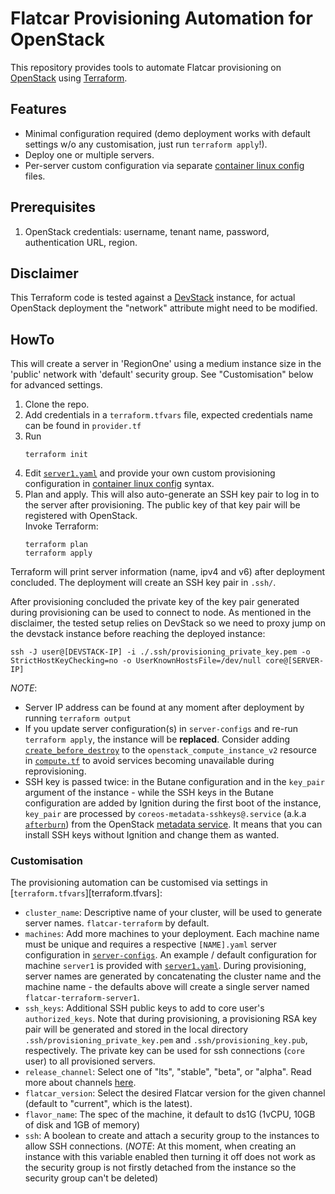 # Flatcar Provisioning Automation for OpenStack

This repository provides tools to automate Flatcar provisioning on [OpenStack][openstack] using [Terraform][terraform].

## Features

- Minimal configuration required (demo deployment works with default settings w/o any customisation, just run `terraform apply`!).
- Deploy one or multiple servers.
- Per-server custom configuration via separate [container linux config][container-linux-config] files.

## Prerequisites

1. OpenStack credentials: username, tenant name, password, authentication URL, region.

## Disclaimer

This Terraform code is tested against a [DevStack][devstack] instance, for actual OpenStack deployment the "network" attribute might need to be modified.

## HowTo

This will create a server in 'RegionOne' using a medium instance size in the 'public' network with 'default' security group.
See "Customisation" below for advanced settings.

1. Clone the repo.
2. Add credentials in a `terraform.tfvars` file, expected credentials name can be found in `provider.tf`
3. Run
   ```shell
   terraform init
   ```
4. Edit [`server1.yaml`][server-1] and provide your own custom provisioning configuration in [container linux config][container-linux-config] syntax.
5. Plan and apply.
   This will also auto-generate an SSH key pair to log in to the server after provisioning.
   The public key of that key pair will be registered with OpenStack. <br />
   Invoke Terraform:
   ```shell
   terraform plan
   terraform apply
   ```

Terraform will print server information (name, ipv4 and v6) after deployment concluded.
The deployment will create an SSH key pair in `.ssh/`.

After provisioning concluded the private key of the key pair generated during provisioning can be used to connect to node. As mentioned in the disclaimer, the tested setup relies on DevStack so we need to proxy jump on the devstack instance before reaching the deployed instance:
```shell
ssh -J user@[DEVSTACK-IP] -i ./.ssh/provisioning_private_key.pem -o StrictHostKeyChecking=no -o UserKnownHostsFile=/dev/null core@[SERVER-IP]
```

_NOTE_:
* Server IP address can be found at any moment after deployment by running `terraform output`
* If you update server configuration(s) in `server-configs` and re-run `terraform apply`, the instance will be **replaced**.
Consider adding [`create_before_destroy`](https://www.terraform.io/docs/configuration/meta-arguments/lifecycle.html#syntax-and-arguments) to the `openstack_compute_instance_v2` resource in [`compute.tf`](compute.tf) to avoid services becoming unavailable during reprovisioning.
* SSH key is passed twice: in the Butane configuration and in the `key_pair` argument of the instance - while the SSH keys in the Butane configuration are added by Ignition during the first boot of the instance, `key_pair` are processed by `coreos-metadata-sshkeys@.service` (a.k.a [`afterburn`][afterburn]) from the OpenStack [metadata service][metadata-service]. It means that you can install SSH keys without Ignition and change them as wanted.

### Customisation

The provisioning automation can be customised via settings in [`terraform.tfvars`][terraform.tfvars]:
  - `cluster_name`: Descriptive name of your cluster, will be used to generate server names.
    `flatcar-terraform` by default.
  - `machines`: Add more machines to your deployment.
    Each machine name must be unique and requires a respective `[NAME].yaml` server configuration in [`server-configs`](server-configs).
    An example / default configuration for machine `server1` is provided with [`server1.yaml`](server-configs/server1.yaml).
    During provisioning, server names are generated by concatenating the cluster name and the machine name - the defaults above will create a single server named `flatcar-terraform-server1`.
  - `ssh_keys`: Additional SSH public keys to add to core user's `authorized_keys`.
    Note that during provisioning, a provisioning RSA key pair will be generated and stored in the local directory `.ssh/provisioning_private_key.pem` and `.ssh/provisioning_key.pub`, respectively.
    The private key can be used for ssh connections (`core` user) to all provisioned servers.
  - `release_channel`: Select one of "lts", "stable", "beta", or "alpha".
    Read more about channels [here](https://www.flatcar.org/releases).
  - `flatcar_version`: Select the desired Flatcar version for the given channel (default to "current", which is the latest).
  - `flavor_name`: The spec of the machine, it default to ds1G (1vCPU, 10GB of disk and 1GB of memory)
  - `ssh`: A boolean to create and attach a security group to the instances to allow SSH connections. (_NOTE_: At this moment, when creating an instance with this variable enabled then turning it off does not work as the security group is not firstly detached from the instance so the security group can't be deleted)

[afterburn]: https://coreos.github.io/afterburn/
[container-linux-config]: https://www.flatcar.org/docs/latest/provisioning/config-transpiler/configuration/
[devstack]: https://opendev.org/openstack/devstack
[metadata-service]: https://docs.openstack.org/nova/zed/user/metadata.html
[openstack]: https://www.openstack.org/
[server-1]: server-configs/server1.yaml
[terraform]: https://www.terraform.io/
[terraform-tfvars]: terraform.tfvars
